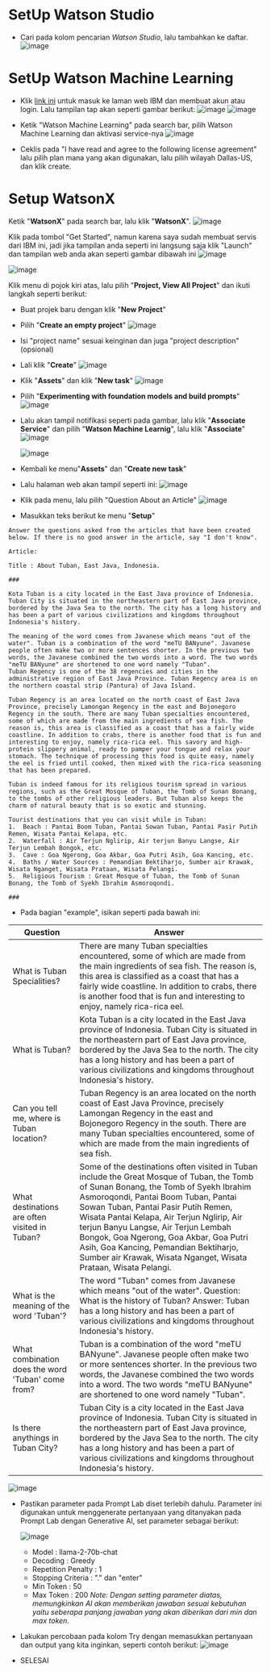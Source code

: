 # SetUp Watson Studio
* Cari pada kolom pencarian _Watson Studio_, lalu tambahkan ke daftar.
  ![image](https://github.com/mslthn/Pembuatan-ViTu-Chatbot-dengan-Generative-AI-WatsonX-dan-Watson-Assistant/assets/145754405/0c1cdbce-438e-4b33-a444-be5ea3218de1)


# SetUp Watson Machine Learning

* Klik [link ini](https://cloud.ibm.com/) untuk masuk ke laman web IBM dan membuat akun atau login. Lalu tampilan tap akan seperti gambar berikut:
![image](https://github.com/mslthn/Build-Generative-Virtual-Assistant-IBM-Watsonx/assets/75915809/2eca1288-635c-48e2-bab3-7126bcd55453)
![image](https://github.com/mslthn/Build-Generative-Virtual-Assistant-IBM-Watsonx/assets/75915809/2bc8116f-2d0d-4e9a-94ad-e85aad1ed9a5)

* Ketik "Watson Machine Learning" pada search bar, pilih Watson Machine Learning dan aktivasi service-nya
![image](https://github.com/mslthn/Build-Generative-Virtual-Assistant-IBM-Watsonx/assets/75915809/db1d4edc-8120-4d2a-af5a-43ee97b07d11)

* Ceklis pada "I have read and agree to the following license agreement" lalu pilih plan mana yang akan digunakan, lalu pilih wilayah Dallas-US, dan klik create.

# Setup WatsonX

Ketik "**WatsonX**" pada search bar, lalu klik "**WatsonX**".
![image](https://github.com/mslthn/Build-Generative-Virtual-Assistant-IBM-Watsonx/assets/75915809/31d5a467-7f1b-4d51-9f3e-bed4101dd345)

Klik pada tombol "Get Started", namun karena saya sudah membuat servis dari IBM ini, jadi jika tampilan anda seperti ini langsung saja klik "Launch" dan tampilan web anda akan seperti gambar dibawah ini
![image](https://github.com/mslthn/Build-Generative-Virtual-Assistant-IBM-Watsonx/assets/75915809/bb33f944-59f0-4d8a-ae69-a15d34f42b53)

![image](https://github.com/mslthn/Build-Generative-Virtual-Assistant-IBM-Watsonx/assets/75915809/86b418c8-072b-4180-9175-bc2c5b83101c)

Klik menu di pojok kiri atas, lalu pilih "**Project, View All Project**" dan ikuti langkah seperti berikut:
* Buat projek baru dengan klik "**New Project**"
* Pilih "**Create an empty project**"
  ![image](https://github.com/mslthn/Build-Generative-Virtual-Assistant-IBM-Watsonx/assets/75915809/a54a5b28-3117-4e8f-9530-1d8136901809)

* Isi "project name" sesuai keinginan dan juga "project description" (opsional)
* Lali klik "**Create**"
  ![image](https://github.com/mslthn/Build-Generative-Virtual-Assistant-IBM-Watsonx/assets/75915809/7ca9f151-b55a-49e6-a3f8-8a59c46fd8fa)

* Klik "**Assets**" dan klik "**New task**"
  ![image](https://github.com/mslthn/Build-Generative-Virtual-Assistant-IBM-Watsonx/assets/75915809/5616fa6b-89a2-4678-9e00-b643da88e77c)

* Pilih "**Experimenting with foundation models and build prompts**"
  ![image](https://github.com/mslthn/Build-Generative-Virtual-Assistant-IBM-Watsonx/assets/75915809/85b1ee94-5bfb-4f76-b8fc-fccd17412e50)

* Lalu akan tampil notifikasi seperti pada gambar, lalu klik "**Associate Service**" dan pilih "**Watson Machine Learnig**", lalu klik "**Associate**"
  ![image](https://github.com/mslthn/Build-Generative-Virtual-Assistant-IBM-Watsonx/assets/75915809/3de091cb-aa91-4e32-a4b3-2ec238ab5444)

  ![image](https://github.com/mslthn/Build-Generative-Virtual-Assistant-IBM-Watsonx/assets/75915809/0d554fcb-ed68-4a69-a399-dd1a67c56cc3)

* Kembali ke menu"**Assets**" dan "**Create new task**"
* Lalu halaman web akan tampil seperti ini:
  ![image](https://github.com/mslthn/Build-Generative-Virtual-Assistant-IBM-Watsonx/assets/75915809/61f19b35-f18e-4747-8c38-5e8280c40b5f)

* Klik pada menu, lalu pilih "Question About an Article"
  ![image](https://github.com/mslthn/Build-Generative-Virtual-Assistant-IBM-Watsonx/assets/75915809/0acdf35a-1ee9-45c4-b0f3-0071b45f68a8)


* Masukkan teks berikut ke menu "**Setup**"
```
Answer the questions asked from the articles that have been created below. If there is no good answer in the article, say "I don't know".

Article: 

Title : About Tuban, East Java, Indonesia.

###

Kota Tuban is a city located in the East Java province of Indonesia. Tuban City is situated in the northeastern part of East Java province, bordered by the Java Sea to the north. The city has a long history and has been a part of various civilizations and kingdoms throughout Indonesia's history.

The meaning of the word comes from Javanese which means "out of the water". Tuban is a combination of the word "meTU BANyune". Javanese people often make two or more sentences shorter. In the previous two words, the Javanese combined the two words into a word. The two words "meTU BANyune" are shortened to one word namely "Tuban".
Tuban Regency is one of the 38 regencies and cities in the administrative region of East Java Province. Tuban Regency area is on the northern coastal strip (Pantura) of Java Island.

Tuban Regency is an area located on the north coast of East Java Province, precisely Lamongan Regency in the east and Bojonegoro Regency in the south. There are many Tuban specialties encountered, some of which are made from the main ingredients of sea fish. The reason is, this area is classified as a coast that has a fairly wide coastline. In addition to crabs, there is another food that is fun and interesting to enjoy, namely rica-rica eel. This savory and high-protein slippery animal, ready to pamper your tongue and relax your stomach. The technique of processing this food is quite easy, namely the eel is fried until cooked, then mixed with the rica-rica seasoning that has been prepared.

Tuban is indeed famous for its religious tourism spread in various regions, such as the Great Mosque of Tuban, the Tomb of Sunan Bonang, to the tombs of other religious leaders. But Tuban also keeps the charm of natural beauty that is so exotic and stunning.

Tourist destinations that you can visit while in Tuban: 
1.	Beach : Pantai Boom Tuban, Pantai Sowan Tuban, Pantai Pasir Putih Remen, Wisata Pantai Kelapa, etc.
2.	Waterfall : Air Terjun Nglirip, Air terjun Banyu Langse, Air Terjun Lembah Bongok, etc.
3.	Cave : Goa Ngerong, Goa Akbar, Goa Putri Asih, Goa Kancing, etc.
4.	Baths / Water Sources : Pemandian Bektiharjo, Sumber air Krawak, Wisata Nganget, Wisata Prataan, Wisata Pelangi.
5.	Religious Tourism : Great Mosque of Tuban, the Tomb of Sunan Bonang, the Tomb of Syekh Ibrahim Asmoroqondi.

###
```
* Pada bagian "example", isikan seperti pada bawah ini:
  
| Question                   | Answer                                                                                                                                |
|----------------------------|---------------------------------------------------------------------------------------------------------------------------------------|
| What is Tuban Specialities?       | There are many Tuban specialties encountered, some of which are made from the main ingredients of sea fish. The reason is, this area is classified as a coast that has a fairly wide coastline. In addition to crabs, there is another food that is fun and interesting to enjoy, namely rica-rica eel. |
| What is Tuban? | Kota Tuban is a city located in the East Java province of Indonesia. Tuban City is situated in the northeastern part of East Java province, bordered by the Java Sea to the north. The city has a long history and has been a part of various civilizations and kingdoms throughout Indonesia's history. |
| Can you tell me, where is Tuban location? | Tuban Regency is an area located on the north coast of East Java Province, precisely Lamongan Regency in the east and Bojonegoro Regency in the south. There are many Tuban specialties encountered, some of which are made from the main ingredients of sea fish. |
| What destinations are often visited in Tuban? | Some of the destinations often visited in Tuban include the Great Mosque of Tuban, the Tomb of Sunan Bonang, the Tomb of Syekh Ibrahim Asmoroqondi, Pantai Boom Tuban, Pantai Sowan Tuban, Pantai Pasir Putih Remen, Wisata Pantai Kelapa, Air Terjun Nglirip, Air terjun Banyu Langse, Air Terjun Lembah Bongok, Goa Ngerong, Goa Akbar, Goa Putri Asih, Goa Kancing, Pemandian Bektiharjo, Sumber air Krawak, Wisata Nganget, Wisata Prataan, Wisata Pelangi. |
| What is the meaning of the word 'Tuban'? | The word "Tuban" comes from Javanese which means "out of the water". Question: What is the history of Tuban? Answer: Tuban has a long history and has been a part of various civilizations and kingdoms throughout Indonesia's history. |
| What combination does the word 'Tuban' come from? | Tuban is a combination of the word "meTU BANyune". Javanese people often make two or more sentences shorter. In the previous two words, the Javanese combined the two words into a word. The two words "meTU BANyune" are shortened to one word namely "Tuban". |
| Is there anythings in Tuban City? | Tuban City is a city located in the East Java province of Indonesia. Tuban City is situated in the northeastern part of East Java province, bordered by the Java Sea to the north. The city has a long history and has been a part of various civilizations and kingdoms throughout Indonesia's history. |

![image](https://github.com/mslthn/Pembuatan-ViTu-Chatbot-dengan-Generative-AI-WatsonX-dan-Watson-Assistant/assets/145754405/8831d545-13db-4c64-9ec5-7524fed3945c)

* Pastikan parameter pada Prompt Lab diset terlebih dahulu. Parameter ini digunakan untuk menggenerate pertanyaan yang ditanyakan pada Prompt Lab dengan Generative AI, set parameter sebagai berikut:

  ![image](https://github.com/mslthn/Pembuatan-ViTu-Chatbot-dengan-Generative-AI-WatsonX-dan-Watson-Assistant/assets/145754405/42b4ae7d-4caa-49ba-8a28-3202129a5fbb)
  - Model : llama-2-70b-chat
  - Decoding : Greedy
  - Repetition Penalty : 1
  - Stopping Criteria : "." dan "enter"
  - Min Token : 50
  - Max Token : 200
_Note: Dengan setting parameter diatas, memungkinkan AI akan memberikan jawaban sesuai kebutuhan yaitu seberapa panjang jawaban yang akan diberikan dari min dan max token._

* Lakukan percobaan pada kolom Try dengan memasukkan pertanyaan dan output yang kita inginkan, seperti contoh berikut:
  ![image](https://github.com/mslthn/Pembuatan-ViTu-Chatbot-dengan-Generative-AI-WatsonX-dan-Watson-Assistant/assets/145754405/ef59af2f-c3d1-44c8-9ca0-a4891f4d0694)

* SELESAI

    

